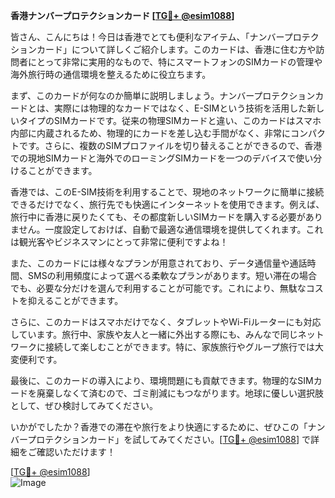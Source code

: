 **香港ナンバープロテクションカード [[TG💪+ @esim1088](https://t.me/s/esim1088)]**

皆さん、こんにちは！今日は香港でとても便利なアイテム、「ナンバープロテクションカード」について詳しくご紹介します。このカードは、香港に住む方や訪問者にとって非常に実用的なもので、特にスマートフォンのSIMカードの管理や海外旅行時の通信環境を整えるために役立ちます。

まず、このカードが何なのか簡単に説明しましょう。ナンバープロテクションカードとは、実際には物理的なカードではなく、E-SIMという技術を活用した新しいタイプのSIMカードです。従来の物理SIMカードと違い、このカードはスマホ内部に内蔵されるため、物理的にカードを差し込む手間がなく、非常にコンパクトです。さらに、複数のSIMプロファイルを切り替えることができるので、香港での現地SIMカードと海外でのローミングSIMカードを一つのデバイスで使い分けることができます。

香港では、このE-SIM技術を利用することで、現地のネットワークに簡単に接続できるだけでなく、旅行先でも快適にインターネットを使用できます。例えば、旅行中に香港に戻りたくても、その都度新しいSIMカードを購入する必要がありません。一度設定しておけば、自動で最適な通信環境を提供してくれます。これは観光客やビジネスマンにとって非常に便利ですよね！

また、このカードには様々なプランが用意されており、データ通信量や通話時間、SMSの利用頻度によって選べる柔軟なプランがあります。短い滞在の場合でも、必要な分だけを選んで利用することが可能です。これにより、無駄なコストを抑えることができます。

さらに、このカードはスマホだけでなく、タブレットやWi-Fiルーターにも対応しています。旅行中、家族や友人と一緒に外出する際にも、みんなで同じネットワークに接続して楽しむことができます。特に、家族旅行やグループ旅行では大変便利です。

最後に、このカードの導入により、環境問題にも貢献できます。物理的なSIMカードを廃棄しなくて済むので、ゴミ削減にもつながります。地球に優しい選択肢として、ぜひ検討してみてください。

いかがでしたか？香港での滞在や旅行をより快適にするために、ぜひこの「ナンバープロテクションカード」を試してみてください。[[TG💪+ @esim1088](https://t.me/s/esim1088)] で詳細をご確認いただけます！

[[TG💪+ @esim1088](https://t.me/s/esim1088)]  
![Image](https://i.postimg.cc/Y0z9fWf4/image.png)